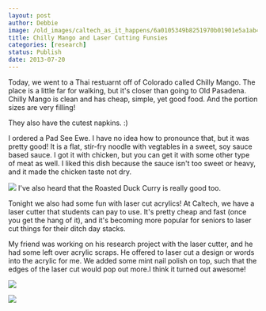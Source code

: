 ```yaml
---
layout: post
author: Debbie
image: /old_images/caltech_as_it_happens/6a0105349b8251970b01901e5a1ab4970b.jpg
title: Chilly Mango and Laser Cutting Funsies
categories: [research]
status: Publish
date: 2013-07-20
---
```



Today, we went to a Thai restuarnt off of Colorado called Chilly Mango. The place is a little far for walking, but it's closer than going to Old Pasadena. Chilly Mango is clean and has cheap, simple, yet good food. And the portion sizes are very filling!

They also have the cutest napkins. :)

I ordered a Pad See Ewe. I have no idea how to pronounce that, but it was pretty good! It is a flat, stir-fry noodle with vegtables in a sweet, soy sauce based sauce. I got it with chicken, but you can get it with some other type of meat as well. I liked this dish because the sauce isn't too sweet or heavy, and it made the chicken taste not dry.


![](/old_images/caltech_as_it_happens/6a0105349b8251970b0192ac1969e0970d.jpg)
I've also heard that the Roasted Duck Curry is really good too.

Tonight we also had some fun with laser cut acrylics! At Caltech, we have a laser cutter that students can pay to use. It's pretty cheap and fast (once you get the hang of it), and it's becoming more popular for seniors to laser cut things for their ditch day stacks. 

My friend was working on his research project with the laser cutter, and he had some left over acrylic scraps. He offered to laser cut a design or words into the acrylic for me. We added some mint nail polish on top, such that the edges of the laser cut would pop out more.I think it turned out awesome!


![](/old_images/6a0105349b8251970b01901e5a3001970b.jpg)

![](/old_images/caltech_as_it_happens/6a0105349b8251970b0192ac198a46970d.jpg)

